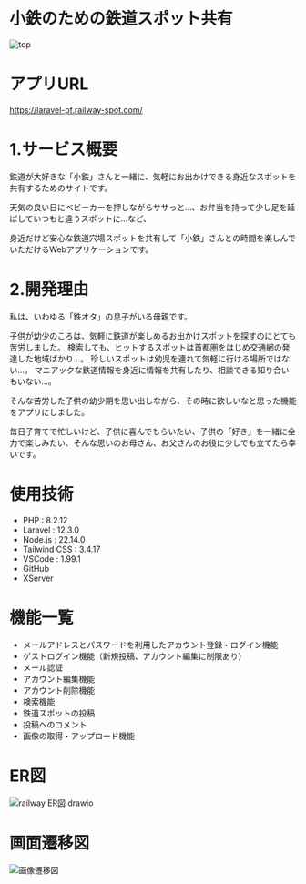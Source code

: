 # 小鉄のための鉄道スポット共有
![top](https://github.com/user-attachments/assets/e956dc54-360c-41c6-a5b2-8261cfc6e05c)

# アプリURL
https://laravel-pf.railway-spot.com/

# 1.サービス概要
鉄道が大好きな「小鉄」さんと一緒に、気軽にお出かけできる身近なスポットを共有するためのサイトです。

天気の良い日にベビーカーを押しながらササっと…、お弁当を持って少し足を延ばしていつもと違うスポットに…など、

身近だけど安心な鉄道穴場スポットを共有して「小鉄」さんとの時間を楽しんでいただけるWebアプリケーションです。

# 2.開発理由
私は、いわゆる「鉄オタ」の息子がいる母親です。

子供が幼少のころは、気軽に鉄道が楽しめるお出かけスポットを探すのにとても苦労しました。
検索しても、ヒットするスポットは首都圏をはじめ交通網の発達した地域ばかり…。
珍しいスポットは幼児を連れて気軽に行ける場所ではない…。
マニアックな鉄道情報を身近に情報を共有したり、相談できる知り合いもいない…。

そんな苦労した子供の幼少期を思い出しながら、その時に欲しいなと思った機能をアプリにしました。

毎日子育てで忙しいけど、子供に喜んでもらいたい、子供の「好き」を一緒に全力で楽しみたい、そんな思いのお母さん、お父さんのお役に少しでも立てたら幸いです。

# 使用技術
* PHP : 8.2.12
* Laravel : 12.3.0
* Node.js : 22.14.0
* Tailwind CSS : 3.4.17
* VSCode : 1.99.1
* GitHub
* XServer

# 機能一覧
* メールアドレスとパスワードを利用したアカウント登録・ログイン機能
* ゲストログイン機能（新規投稿、アカウント編集に制限あり）
* メール認証
* アカウント編集機能
* アカウント削除機能
* 検索機能
* 鉄道スポットの投稿
* 投稿へのコメント
* 画像の取得・アップロード機能

# ER図
![railway ER図 drawio](https://github.com/user-attachments/assets/0d422c15-e4b4-4e28-a28e-be7c2ceb45f4)



# 画面遷移図
![画像遷移図](https://github.com/user-attachments/assets/5b2ee362-b92d-4083-a474-5b5860566326)





